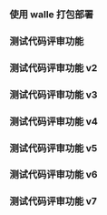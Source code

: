 ### 使用 walle 打包部署

### 测试代码评审功能

### 测试代码评审功能 v2

### 测试代码评审功能 v3

### 测试代码评审功能 v4

### 测试代码评审功能 v5

### 测试代码评审功能 v6

### 测试代码评审功能 v7